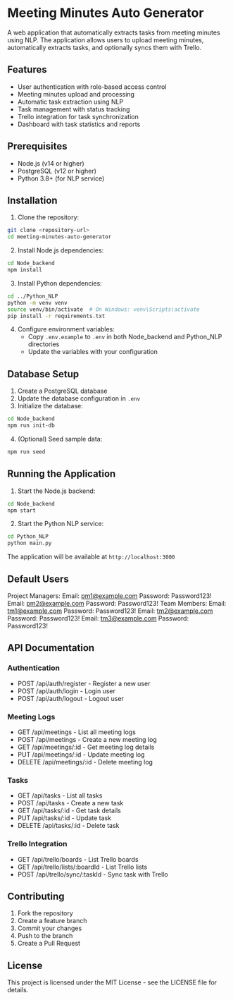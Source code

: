 # Meeting Minutes Auto Generator

A web application that automatically extracts tasks from meeting minutes using NLP. The application allows users to upload meeting minutes, automatically extracts tasks, and optionally syncs them with Trello.

## Features

- User authentication with role-based access control
- Meeting minutes upload and processing
- Automatic task extraction using NLP
- Task management with status tracking
- Trello integration for task synchronization
- Dashboard with task statistics and reports

## Prerequisites

- Node.js (v14 or higher)
- PostgreSQL (v12 or higher)
- Python 3.8+ (for NLP service)

## Installation

1. Clone the repository:
```bash
git clone <repository-url>
cd meeting-minutes-auto-generator
```

2. Install Node.js dependencies:
```bash
cd Node_backend
npm install
```

3. Install Python dependencies:
```bash
cd ../Python_NLP
python -m venv venv
source venv/bin/activate  # On Windows: venv\Scripts\activate
pip install -r requirements.txt
```

4. Configure environment variables:
   - Copy `.env.example` to `.env` in both Node_backend and Python_NLP directories
   - Update the variables with your configuration

## Database Setup

1. Create a PostgreSQL database
2. Update the database configuration in `.env`
3. Initialize the database:
```bash
cd Node_backend
npm run init-db
```

4. (Optional) Seed sample data:
```bash
npm run seed
```

## Running the Application

1. Start the Node.js backend:
```bash
cd Node_backend
npm start
```

2. Start the Python NLP service:
```bash
cd Python_NLP
python main.py
```

The application will be available at `http://localhost:3000`

## Default Users

Project Managers:
Email: pm1@example.com
Password: Password123!
Email: pm2@example.com
Password: Password123!
Team Members:
Email: tm1@example.com
Password: Password123!
Email: tm2@example.com
Password: Password123!
Email: tm3@example.com
Password: Password123!

## API Documentation

### Authentication
- POST /api/auth/register - Register a new user
- POST /api/auth/login - Login user
- POST /api/auth/logout - Logout user

### Meeting Logs
- GET /api/meetings - List all meeting logs
- POST /api/meetings - Create a new meeting log
- GET /api/meetings/:id - Get meeting log details
- PUT /api/meetings/:id - Update meeting log
- DELETE /api/meetings/:id - Delete meeting log

### Tasks
- GET /api/tasks - List all tasks
- POST /api/tasks - Create a new task
- GET /api/tasks/:id - Get task details
- PUT /api/tasks/:id - Update task
- DELETE /api/tasks/:id - Delete task

### Trello Integration
- GET /api/trello/boards - List Trello boards
- GET /api/trello/lists/:boardId - List Trello lists
- POST /api/trello/sync/:taskId - Sync task with Trello

## Contributing

1. Fork the repository
2. Create a feature branch
3. Commit your changes
4. Push to the branch
5. Create a Pull Request

## License

This project is licensed under the MIT License - see the LICENSE file for details. 